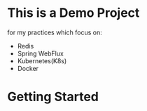 # This is a Demo Project 
for my practices which focus on:
* Redis
* Spring WebFlux
* Kubernetes(K8s)
* Docker

# Getting Started
